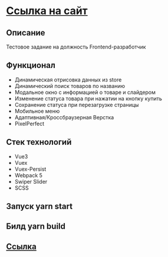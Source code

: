 # <a href="https://antonbinom.github.io/banki.shop-vue/dist/">Ссылка на сайт</a>

## Описание

Тестовое задание на должность Frontend-разработчик

## Функционал
- Динамическая отрисовка данных из store
- Динамический поиск товаров по названию
- Модальное окно с информацией о товаре и слайдером
- Изменение статуса товара при нажатии на кнопку купить
- Сохранение статуса при перезагрузке страницы
- Мобильное меню
- Адаптивная/Кроссбраузерная Верстка
- PixelPerfect

## Стек технологий

- Vue3
- Vuex
- Vuex-Persist
- Webpack 5
- Swiper Slider
- SCSS

## Запуск yarn start
## Билд yarn build

## <a href="https://antonbinom.github.io/banki.shop-vue/dist/">Ссылка</a>
